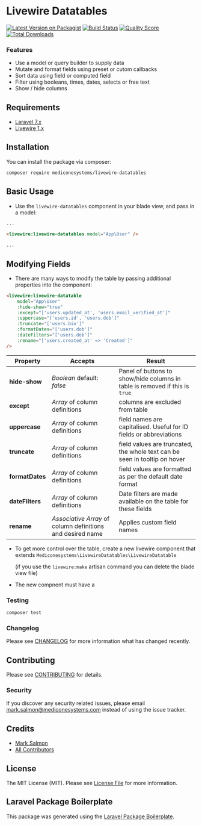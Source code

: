 # Livewire Datatables

[![Latest Version on Packagist](https://img.shields.io/packagist/v/mediconesystems/livewire-datatables.svg?style=flat-square)](https://packagist.org/packages/mediconesystems/livewire-datatables)
[![Build Status](https://img.shields.io/travis/mediconesystems/livewire-datatables/master.svg?style=flat-square)](https://travis-ci.org/mediconesystems/livewire-datatables)
[![Quality Score](https://img.shields.io/scrutinizer/g/mediconesystems/livewire-datatables.svg?style=flat-square)](https://scrutinizer-ci.com/g/mediconesystems/livewire-datatables)
[![Total Downloads](https://img.shields.io/packagist/dt/mediconesystems/livewire-datatables.svg?style=flat-square)](https://packagist.org/packages/mediconesystems/livewire-datatables)

### Features
- Use a model or query builder to supply data
- Mutate and format fields using preset or cutom callbacks
- Sort data using field or computed field
- Filter using booleans, times, dates, selects or free text
- Show / hide columns

## Requirements
- [Laravel 7.x](https://laravel.com/docs/7.x)
- [Livewire 1.x](https://laravel-livewire.com/)


## Installation

You can install the package via composer:

```bash
composer require mediconesystems/livewire-datatables
```

## Basic Usage

- Use the ```livewire-datatables``` component in your blade view, and pass in a model:
```html
...

<livewire:livewire-datatables model="App\User" />

...
```

## Modifying Fields
- There are many ways to modify the table by passing additional properties into the component:
```html
<livewire:livewire-datatable
    model="App\User"
    :hide-show="true"
    :except="['users.updated_at', 'users.email_verified_at']"
    :uppercase="['users.id', 'users.dob']"
    :truncate="['users.bio']"
    :formatDates="['users.dob']"
    :dateFilters="['users.dob']"
    :rename="['users.created_at' => 'Created']"
/>
```
| Property | Accepts | Result |
|----|----|----|
|**hide-show**|*Boolean* default: *false*|Panel of buttons to show/hide columns in table is removed if this is ```true```|
|**except**|*Array* of column definitions|columns are excluded from table|
|**uppercase**|*Array* of column definitions|field names are capitalised. Useful for ID fields or abbreviations|
|**truncate**|*Array* of column definitions|field values are truncated, the whole text can be seen in tooltip on hover|
|**formatDates**|*Array* of column definitions|field values are formatted as per the default date format|
|**dateFilters**|*Array* of column definitions|Date filters are made available on the table for these fields|
|**rename**|*Associative Array* of column definitions and desired name|Applies custom field names|










- To get more control over the table, create a new livewire component that extends ```Mediconesystems\LivewireDatatables\LivewireDatatable```

    (if you use the ```livewire:make``` artisan command you can delete the blade view file)

- The new compnent must have a




### Testing

``` bash
composer test
```

### Changelog

Please see [CHANGELOG](CHANGELOG.md) for more information what has changed recently.

## Contributing

Please see [CONTRIBUTING](CONTRIBUTING.md) for details.

### Security

If you discover any security related issues, please email mark.salmon@mediconesystems.com instead of using the issue tracker.

## Credits

- [Mark Salmon](https://github.com/mediconesystems)
- [All Contributors](../../contributors)

## License

The MIT License (MIT). Please see [License File](LICENSE.md) for more information.

## Laravel Package Boilerplate

This package was generated using the [Laravel Package Boilerplate](https://laravelpackageboilerplate.com).